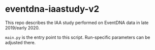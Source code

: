 # eventdna-iaastudy-v2

This repo describes the IAA study performed on EventDNA data in late 2019/early 2020.

`main.py` is the entry point to this script. Run-specific parameters can be adjusted there.
